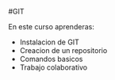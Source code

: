#GIT

En este curso aprenderas:
- Instalacion de GIT
- Creacion de un repositorio
- Comandos basicos
- Trabajo colaborativo